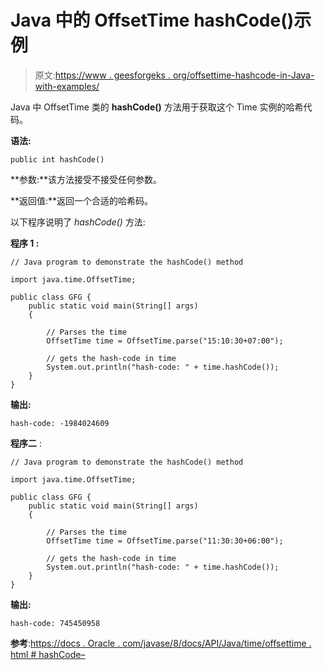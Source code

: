 # Java 中的 OffsetTime hashCode()示例

> 原文:[https://www . geesforgeks . org/offsettime-hashcode-in-Java-with-examples/](https://www.geeksforgeeks.org/offsettime-hashcode-in-java-with-examples/)

Java 中 OffsetTime 类的 **hashCode()** 方法用于获取这个 Time 实例的哈希代码。

**语法:**

```
public int hashCode()

```

**参数:**该方法接受不接受任何参数。

**返回值:**返回一个合适的哈希码。

以下程序说明了 *hashCode()* 方法:

**程序 1 :**

```
// Java program to demonstrate the hashCode() method

import java.time.OffsetTime;

public class GFG {
    public static void main(String[] args)
    {

        // Parses the time
        OffsetTime time = OffsetTime.parse("15:10:30+07:00");

        // gets the hash-code in time
        System.out.println("hash-code: " + time.hashCode());
    }
}
```

**输出:**

```
hash-code: -1984024609

```

**程序二** :

```
// Java program to demonstrate the hashCode() method

import java.time.OffsetTime;

public class GFG {
    public static void main(String[] args)
    {

        // Parses the time
        OffsetTime time = OffsetTime.parse("11:30:30+06:00");

        // gets the hash-code in time
        System.out.println("hash-code: " + time.hashCode());
    }
}
```

**输出:**

```
hash-code: 745450958

```

**参考**:[https://docs . Oracle . com/javase/8/docs/API/Java/time/offsettime . html # hashCode–](https://docs.oracle.com/javase/8/docs/api/java/time/OffsetTime.html#hashCode--)